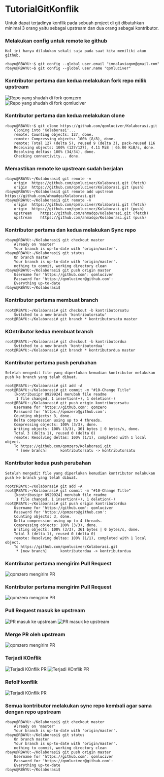 # TutorialGitKonflik
Untuk dapat terjadinya konflik pada sebuah project di git dibutuhkan minimal 3 orang yaitu sebagai upstream dan dua orang sebagai kontributor.

### Melakukan config untuk remote ke github
    Hal ini hanya dilakukan sekali saja pada saat kita memiliki akun github.

    rbayu@RBAYU:~$ git config --global user.email "imnalaviaqom@gmail.com"
    rbayu@RBAYU:~$ git config --global user.name "qomluciver"
    
### Kontributor pertama dan kedua melakukan fork repo milik upstream    
<img align=center src=pict/qomze-fork.png alt="Repo yang shudah di fork qomzero">
<img align=center src=pict/qumluc-fork.png alt="Repo yang shudah di fork qomluciver">

### Kontributor pertama dan kedua melakukan clone
    rbayu@RBAYU:~$ git clone https://github.com/qomluciver/Kolaborasi.git
        Cloning into 'Kolaborasi'...
        remote: Counting objects: 127, done.
        remote: Compressing objects: 100% (8/8), done.
        remote: Total 127 (delta 5), reused 9 (delta 3), pack-reused 116
        Receiving objects: 100% (127/127), 4.11 MiB | 65.00 KiB/s, done.
        Resolving deltas: 100% (34/34), done.
        Checking connectivity... done.

### Memastikan remote ke upstream sudah berjalan
    rbayu@RBAYU:~/Kolaborasi$ git remote -v
        origin	https://github.com/qomluciver/Kolaborasi.git (fetch)
        origin	https://github.com/qomluciver/Kolaborasi.git (push)
    rbayu@RBAYU:~/Kolaborasi$ git remote add upstream https://github.com/ahmadqo/Kolaborasi.git
    rbayu@RBAYU:~/Kolaborasi$ git remote -v
        origin	https://github.com/qomluciver/Kolaborasi.git (fetch)
        origin	https://github.com/qomluciver/Kolaborasi.git (push)
        upstream	https://github.com/ahmadqo/Kolaborasi.git (fetch)
        upstream	https://github.com/ahmadqo/Kolaborasi.git (push)

### Kontributor pertama dan  kedua melakukan Sync repo
    rbayu@RBAYU:~/Kolaborasi$ git checkout master
        Already on 'master'
        Your branch is up-to-date with 'origin/master'.
    rbayu@RBAYU:~/Kolaborasi$ git status
        On branch master
        Your branch is up-to-date with 'origin/master'.
        nothing to commit, working directory clean
    rbayu@RBAYU:~/Kolaborasi$ git push origin master
        Username for 'https://github.com': qomluciver
        Password for 'https://qomluciver@github.com': 
        Everything up-to-date
    rbayu@RBAYU:~/Kolaborasi$ 

### Kontributor pertama membuat branch
    root@RBAYU:~/Kolaborasi# git checkout -b kontributorsatu
        Switched to a new branch 'kontributorsatu'
    root@RBAYU:~/Kolaborasi# git branch * kontributorsatu master

### KOntributor kedua membuat branch
    root@RBAYU:~/Kolaborasi# git checkout -b kontributordua
        Switched to a new branch 'kontributordua'
    root@RBAYU:~/Kolaborasi# git branch * kontributordua master

### Kontributor pertama push perubahan
    Setelah mengedit file yang diperlukan kemudian kontributor melakukan push ke branch yang telah dibuat.

    root@RBAYU:~/Kolaborasi# git add -A
    root@RBAYU:~/Kolaborasi# git commit -m "#10-Change Title"
        [kontribusipr 8929924] merubah file readme
         1 file changed, 1 insertion(+), 1 deletion(-)
    root@RBAYU:~/Kolaborasi# git push origin kontributorsatu
        Username for 'https://github.com': qomzero
        Password for 'https://qomzero@github.com': 
        Counting objects: 3, done.
        Delta compression using up to 4 threads.
        Compressing objects: 100% (3/3), done.
        Writing objects: 100% (3/3), 361 bytes | 0 bytes/s, done.
        Total 3 (delta 1), reused 0 (delta 0)
        remote: Resolving deltas: 100% (1/1), completed with 1 local object.
        To https://github.com/qomzero/Kolaborasi.git
         * [new branch]      kontributorsatu -> kontributorsatu

### Kontributor kedua push perubahan
    Setelah mengedit file yang diperlukan kemudian kontributor melakukan push ke branch yang telah dibuat.

    root@RBAYU:~/Kolaborasi# git add -A
    root@RBAYU:~/Kolaborasi# git commit -m "#10-Change Title"
        [kontribusipr 8929924] merubah file readme
         1 file changed, 1 insertion(+), 1 deletion(-)
    root@RBAYU:~/Kolaborasi# git push origin kontributordua
        Username for 'https://github.com': qomluciver
        Password for 'https://qomzero@github.com': 
        Counting objects: 3, done.
        Delta compression using up to 4 threads.
        Compressing objects: 100% (3/3), done.
        Writing objects: 100% (3/3), 361 bytes | 0 bytes/s, done.
        Total 3 (delta 1), reused 0 (delta 0)
        remote: Resolving deltas: 100% (1/1), completed with 1 local object.
        To https://github.com/qomluciver/Kolaborasi.git
         * [new branch]      kontributordua -> kontributordua

### Kontributor pertama mengirim Pull Request
<img align=center src=pict/kirim-pr1.png alt="qomzero mengirim PR">

### Kontributor pertama mengirim Pull Request
<img align=center src=pict/kirim-pr2.png alt="qomzero mengirim PR">

### Pull Request masuk ke upstream
<img align=center src=pict/pr-masuk1.png alt="PR masuk ke upstream">

<img align=center src=pict/pr-masuk.png alt="PR masuk ke upstream">

### Merge PR oleh upstream
<img align=center src=pict/merge-pr.png alt="qomzero mengirim PR">

### Terjadi KOnflik
<img align=center src=pict/tjd-konflik1.png alt="Terjadi KOnflik PR">

<img align=center src=pict/tjd-konflik.png alt="Terjadi KOnflik PR">

### Refolf konflik
<img align=center src=pict/resolf-konflik.png alt="Terjadi KOnflik PR">

### Semua kontributor melakukan sync repo kembali agar sama dengan repo upstream
    rbayu@RBAYU:~/Kolaborasi$ git checkout master
        Already on 'master'
        Your branch is up-to-date with 'origin/master'.
    rbayu@RBAYU:~/Kolaborasi$ git status
        On branch master
        Your branch is up-to-date with 'origin/master'.
        nothing to commit, working directory clean
    rbayu@RBAYU:~/Kolaborasi$ git push origin master
        Username for 'https://github.com': qomluciver
        Password for 'https://qomluciver@github.com': 
        Everything up-to-date
    rbayu@RBAYU:~/Kolaborasi$ 
